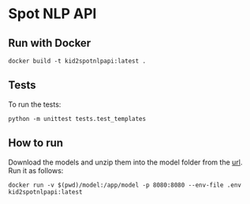 # Spot NLP API

## Run with Docker
`docker build -t kid2spotnlpapi:latest .`

## Tests
To run the tests:

`python -m unittest tests.test_templates`

## How to run
Download the models and unzip them into the model folder from the [url](https://deutschewelle-my.sharepoint.com/:f:/g/personal/ipek_baris-schlicht_dw_com/EnT844usbSZIrHM8c48IJbMB2rh4zAaDXo5dqb_EtD8xcw?e=SLumPC).
Run it as follows:
```shell
docker run -v $(pwd)/model:/app/model -p 8080:8080 --env-file .env kid2spotnlpapi:latest
```
